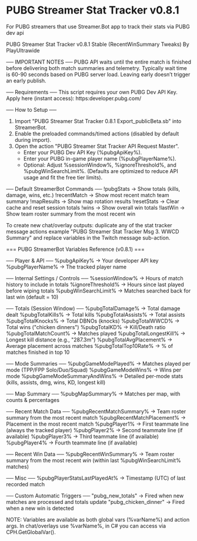 # PUBG Streamer Stat Tracker v0.8.1

For PUBG streamers that use Streamer.Bot app to track their stats via PUBG dev api

PUBG Streamer Stat Tracker v0.8.1 Stable (RecentWinSummary Tweaks)
By PlayUltrawide

── IMPORTANT NOTES ──
PUBG API waits until the entire match is finished before delivering both match summaries and telemetry.
Typically wait time is 60-90 seconds based on PUBG server load.
Leaving early doesn’t trigger an early publish.

── Requirements ──
This script requires your own PUBG Dev API Key.
Apply here (instant access): https:developer.pubg.com/

── How to Setup ──
1. Import "PUBG Streamer Stat Tracker 0.8.1 Export_publicBeta.sb" into StreamerBot.
2. Enable the preloaded commands/timed actions (disabled by default during import).
3. Open the action "PUBG Streamer Stat Tracker API Request Master".
   - Enter your PUBG Dev API Key (%pubgApiKey%).
   - Enter your PUBG in-game player name (%pubgPlayerName%).
   - Optional: Adjust %sessionWindow%, %ignoreThreshold%, and %pubgWinSearchLimit%.
     (Defaults are optimized to reduce API usage and fit the free tier limits).

── Default StreamerBot Commands ──
!pubgStats      → Show totals (kills, damage, wins, etc.)
!recentMatch    → Show most recent match team summary
!mapResults     → Show map rotation results
!resetStats     → Clear cache and reset session totals
!wins           → Show overall win totals
!lastWin        → Show team roster summary from the most recent win

To create new chat/overlay outputs: duplicate any of the stat tracker message actions
example "PUBG Streamer Stat Tracker Msg 3. WWCD Summary"
and replace variables in the Twitch message sub-action.

=== PUBG StreamerBot Variables Reference (v0.8.1) ===

── Player & API ──
%pubgApiKey%                   → Your developer API key
%pubgPlayerName%                → The tracked player name

── Internal Settings / Controls ──
%sessionWindow%                 → Hours of match history to include in totals
%ignoreThreshold%               → Hours since last played before wiping totals
%pubgWinSearchLimit%            → Matches searched back for last win (default = 10)

── Totals (Session Window) ──
%pubgTotalDamage%               → Total damage dealt
%pubgTotalKills%                → Total kills
%pubgTotalAssists%              → Total assists
%pubgTotalKnocks%               → Total DBNOs (knocks)
%pubgTotalWWCD%                 → Total wins ("chicken dinners")
%pubgTotalKD%                   → Kill/Death ratio
%pubgTotalMatchCount%           → Matches played
%pubgTotalLongestKill%          → Longest kill distance (e.g., "287.3m")
%pubgTotalAvgPlacement%         → Average placement across matches
%pubgTotalTop10Rate%            → % of matches finished in top 10

── Mode Summaries ──
%pubgGameModePlayed%            → Matches played per mode (TPP/FPP Solo/Duo/Squad)
%pubgGameModeWins%              → Wins per mode
%pubgGameModeSummaryAndWins%    → Detailed per-mode stats (kills, assists, dmg, wins, KD, longest kill)

── Map Summary ──
%pubgMapSummary%                → Matches per map, with counts & percentages

── Recent Match Data ──
%pubgRecentMatchSummary%        → Team roster summary from the most recent match
%pubgRecentMatchPlacement%      → Placement in the most recent match
%pubgPlayer1%                   → First teammate line (always the tracked player)
%pubgPlayer2%                   → Second teammate line (if available)
%pubgPlayer3%                   → Third teammate line (if available)
%pubgPlayer4%                   → Fourth teammate line (if available)

── Recent Win Data ──
%pubgRecentWinSummary%          → Team roster summary from the most recent *win*
                                   (within last %pubgWinSearchLimit% matches)

── Misc ──
%pubgPlayerStatsLastPlayedAt%   → Timestamp (UTC) of last recorded match

── Custom Automatic Triggers ──
"pubg_new_totals"               → Fired when new matches are processed and totals update
"pubg_chicken_dinner"           → Fired when a new win is detected

NOTE: Variables are available as both global vars (%varName%) and action args.
In chat/overlays use %varName%, in C# you can access via CPH.GetGlobalVar<T>().
